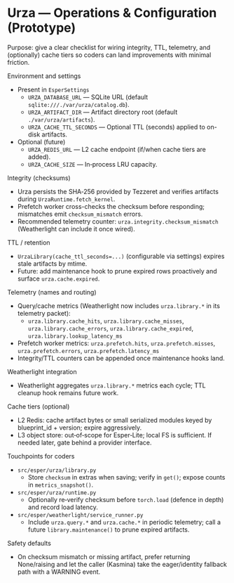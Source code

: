 # Urza — Operations & Configuration (Prototype)

Purpose: give a clear checklist for wiring integrity, TTL, telemetry, and (optionally) cache tiers so coders can land improvements with minimal friction.

Environment and settings
- Present in `EsperSettings`
  - `URZA_DATABASE_URL` — SQLite URL (default `sqlite:///./var/urza/catalog.db`).
  - `URZA_ARTIFACT_DIR` — Artifact directory root (default `./var/urza/artifacts`).
  - `URZA_CACHE_TTL_SECONDS` — Optional TTL (seconds) applied to on-disk artifacts.
- Optional (future)
  - `URZA_REDIS_URL` — L2 cache endpoint (if/when cache tiers are added).
  - `URZA_CACHE_SIZE` — In‑process LRU capacity.

Integrity (checksums)
- Urza persists the SHA‑256 provided by Tezzeret and verifies artifacts during `UrzaRuntime.fetch_kernel`.
- Prefetch worker cross-checks the checksum before responding; mismatches emit `checksum_mismatch` errors.
- Recommended telemetry counter: `urza.integrity.checksum_mismatch` (Weatherlight can include it once wired).

TTL / retention
- `UrzaLibrary(cache_ttl_seconds=...)` (configurable via settings) expires stale artifacts by mtime.
- Future: add maintenance hook to prune expired rows proactively and surface `urza.cache.expired`.

Telemetry (names and routing)
- Query/cache metrics (Weatherlight now includes `urza.library.*` in its telemetry packet):
  - `urza.library.cache_hits`, `urza.library.cache_misses`, `urza.library.cache_errors`, `urza.library.cache_expired`, `urza.library.lookup_latency_ms`
- Prefetch worker metrics: `urza.prefetch.hits`, `urza.prefetch.misses`, `urza.prefetch.errors`, `urza.prefetch.latency_ms`
- Integrity/TTL counters can be appended once maintenance hooks land.

Weatherlight integration
- Weatherlight aggregates `urza.library.*` metrics each cycle; TTL cleanup hook remains future work.

Cache tiers (optional)
- L2 Redis: cache artifact bytes or small serialized modules keyed by blueprint_id + version; expire aggressively.
- L3 object store: out‑of‑scope for Esper‑Lite; local FS is sufficient. If needed later, gate behind a provider interface.

Touchpoints for coders
- `src/esper/urza/library.py`
  - Store `checksum` in extras when saving; verify in `get()`; expose counts in `metrics_snapshot()`.
- `src/esper/urza/runtime.py`
  - Optionally re‑verify checksum before `torch.load` (defence in depth) and record load latency.
- `src/esper/weatherlight/service_runner.py`
  - Include `urza.query.*` and `urza.cache.*` in periodic telemetry; call a future `library.maintenance()` to prune expired artifacts.

Safety defaults
- On checksum mismatch or missing artifact, prefer returning None/raising and let the caller (Kasmina) take the eager/identity fallback path with a WARNING event.
